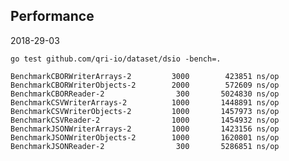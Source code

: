 ## Performance

2018-29-03

    go test github.com/qri-io/dataset/dsio -bench=.

    BenchmarkCBORWriterArrays-2    	    3000	    423851 ns/op
    BenchmarkCBORWriterObjects-2   	    2000	    572609 ns/op
    BenchmarkCBORReader-2          	     300	   5024830 ns/op
    BenchmarkCSVWriterArrays-2     	    1000	   1448891 ns/op
    BenchmarkCSVWriterObjects-2    	    1000	   1457973 ns/op
    BenchmarkCSVReader-2           	    1000	   1454932 ns/op
    BenchmarkJSONWriterArrays-2    	    1000	   1423156 ns/op
    BenchmarkJSONWriterObjects-2   	    1000	   1620801 ns/op
    BenchmarkJSONReader-2          	     300	   5286851 ns/op
